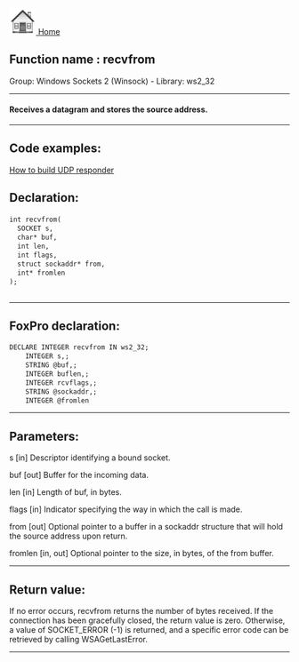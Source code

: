 [<img src="../../images/home.png"> Home ](https://github.com/VFPX/Win32API)  

## Function name : recvfrom
Group: Windows Sockets 2 (Winsock) - Library: ws2_32    
***  


#### Receives a datagram and stores the source address.
***  


## Code examples:
[How to build UDP responder](../../samples/sample_052.md)  

## Declaration:
```foxpro  
int recvfrom(
  SOCKET s,
  char* buf,
  int len,
  int flags,
  struct sockaddr* from,
  int* fromlen
);
  
```  
***  


## FoxPro declaration:
```foxpro  
DECLARE INTEGER recvfrom IN ws2_32;
	INTEGER s,;
	STRING @buf,;
	INTEGER buflen,;
	INTEGER rcvflags,;
	STRING @sockaddr,;
	INTEGER @fromlen  
```  
***  


## Parameters:
s 
[in] Descriptor identifying a bound socket. 

buf 
[out] Buffer for the incoming data. 

len 
[in] Length of buf, in bytes. 

flags 
[in] Indicator specifying the way in which the call is made. 

from 
[out] Optional pointer to a buffer in a sockaddr structure that will hold the source address upon return. 

fromlen 
[in, out] Optional pointer to the size, in bytes, of the from buffer. 
  
***  


## Return value:
If no error occurs, recvfrom returns the number of bytes received. If the connection has been gracefully closed, the return value is zero. Otherwise, a value of SOCKET_ERROR (-1) is returned, and a specific error code can be retrieved by calling WSAGetLastError.  
***  

